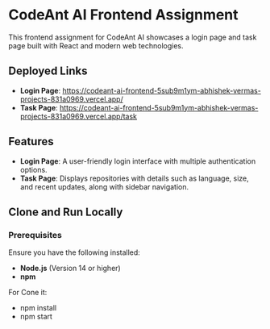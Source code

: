 # CodeAnt AI Frontend Assignment

This frontend assignment for CodeAnt AI showcases a login page and task page built with React and modern web technologies.

## Deployed Links

- **Login Page**: https://codeant-ai-frontend-5sub9m1ym-abhishek-vermas-projects-831a0969.vercel.app/
- **Task Page**: https://codeant-ai-frontend-5sub9m1ym-abhishek-vermas-projects-831a0969.vercel.app/task

## Features

- **Login Page**: A user-friendly login interface with multiple authentication options.
- **Task Page**: Displays repositories with details such as language, size, and recent updates, along with sidebar navigation.

## Clone and Run Locally

### Prerequisites

Ensure you have the following installed:

- **Node.js** (Version 14 or higher)
- **npm**

For Cone it:

- npm install
- npm start
